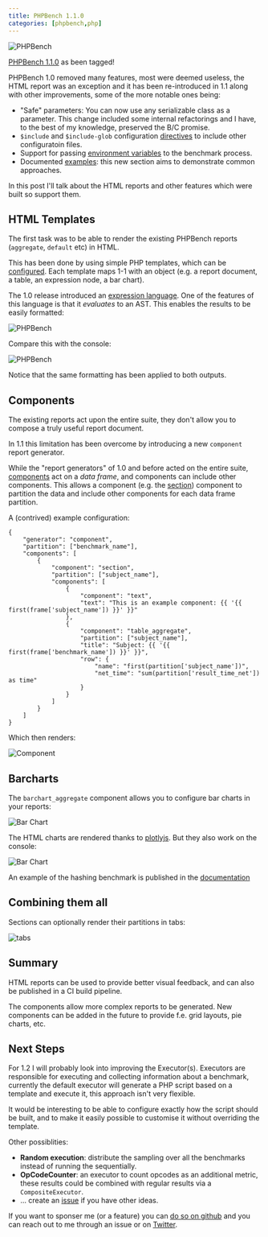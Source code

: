 ```yaml
--- 
title: PHPBench 1.1.0
categories: [phpbench,php]
---
```


![PHPBench](/images/2020-09-09/logo.png)

[PHPBench 1.1.0](https://github.com/phpbench/phpbench/releases/tag/1.1.0) as been
tagged! 

PHPBench 1.0 removed many features, most were deemed useless, the HTML report
was an exception and it has been re-introduced in 1.1 along with other
improvements, some of the more notable ones being:

- "Safe" parameters: You can now use any serializable class as a parameter.
  This change included some internal refactorings and I have, to the best of my
  knowledge, preserved the B/C promise.
- `$include` and `$include-glob` configuration
  [directives](https://phpbench.readthedocs.io/en/latest/configuration.html#configuration) to include other
  configuratoin files.
- Support for passing [environment
  variables](https://phpbench.readthedocs.io/en/latest/configuration.html#runner-php-env) to the benchmark process.
- Documented
  [examples](https://phpbench.readthedocs.io/en/latest/examples.html): this
  new section aims to demonstrate common approaches.

In this post I'll talk about the HTML reports and other features which were
built so support them.

HTML Templates
--------------

The first task was to be able to render the existing PHPBench reports
(`aggregate`, `default` etc) in HTML.

This has been done by using simple PHP templates, which can be
[configured](https://phpbench.readthedocs.io/en/latest/configuration.html#report-template-paths).
Each template maps 1-1 with an object (e.g. a report document, a table, an
expression node, a bar chart).

The 1.0 release introduced an [expression
language](https://phpbench.readthedocs.io/en/latest/expression.html). One of
the features of this language is that it _evaluates_ to an AST. This enables
the results to be easily formatted:

![PHPBench](/images/2021-08-15/aggregate.png)

Compare this with the console:

![PHPBench](/images/2021-08-15/aggregate_console.png)

Notice that the same formatting has been applied to both outputs.

Components
----------

The existing reports act upon the entire suite, they don't allow you to
compose a truly useful report document.

In 1.1 this limitation has been overcome by introducing a new `component`
report generator.

While the "report generators" of 1.0 and before acted on the entire suite,
[components](https://phpbench.readthedocs.io/en/latest/report-components.html)
act on a _data frame_, and components can include other components.  This
allows a component (e.g. the
[section](https://phpbench.readthedocs.io/en/latest/report-components/section.html))
component to partition the data and include other components for each data
frame partition.

A (contrived) example configuration:

```
{
    "generator": "component",
    "partition": ["benchmark_name"],
    "components": [
        {
            "component": "section",
            "partition": ["subject_name"],
            "components": [
                {
                    "component": "text",
                    "text": "This is an example component: {{ '{{ first(frame['subject_name']) }}' }}"
                },
                {
                    "component": "table_aggregate",
                    "partition": ["subject_name"],
                    "title": "Subject: {{ '{{ first(frame['benchmark_name']) }}' }}",
                    "row": {
                        "name": "first(partition['subject_name'])",
                        "net_time": "sum(partition['result_time_net']) as time"
                    }
                }
            ]
        }
    ]
}
```

Which then renders:

![Component](/images/2021-08-15/component1.png)

Barcharts
---------

The `barchart_aggregate` component allows you to configure bar charts in your
reports:

![Bar Chart](/images/2021-08-15/barchart.png)

The HTML charts are rendered thanks to
[plotlyjs](https://plotly.com/javascript/). But they also work on the console:

![Bar Chart](/images/2021-08-15/barchart_console.png)

An example of the hashing benchmark is published in the
[documentation](https://phpbench.readthedocs.io/en/latest/examples/hashing.html)

Combining them all
------------------

Sections can optionally render their partitions in tabs:

![tabs](/images/2021-08-15/tabs.png)

Summary
-------

HTML reports can be used to provide better visual feedback, and can also be
published in a CI build pipeline.

The components allow more complex reports to be generated. New components can
be added in the future to provide f.e. grid layouts, pie charts, etc.

Next Steps
----------

For 1.2 I will probably look into improving the Executor(s). Executors are
responsible for executing and collecting information about a benchmark,
currently the default executor will generate a PHP script based on a template
and execute it, this approach isn't very flexible.

It would be interesting to be able to configure exactly how the script should
be built, and to make it easily possible to customise it without overriding the
template.

Other possiblities:

- **Random execution**: distribute the sampling over all the benchmarks
  instead of running the sequentially.
- **OpCodeCounter**: an executor to count opcodes as an additional metric,
  these results could be combined with regular results via a
  `CompositeExecutor`.
- ... create an [issue](https://github.com/phpbench/phpbench/issues) if you
  have other ideas.

If you want to sponser me (or a feature) you can [do so on
github](https://github.com/sponsors/dantleech) and you can reach out to me
through an issue or on [Twitter](https://twitter.com/dantleech).
